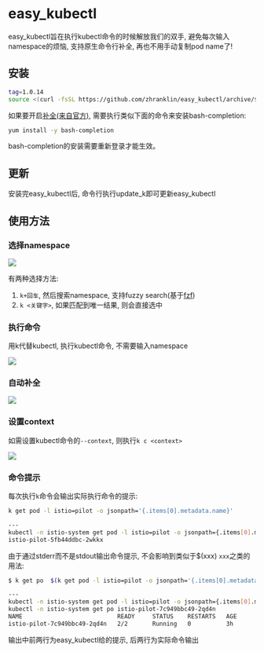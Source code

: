 # easy_kubectl
easy_kubectl旨在执行kubectl命令的时候解放我们的双手, 避免每次输入namespace的烦恼, 支持原生命令行补全, 再也不用手动复制pod name了!

## 安装
```bash
tag=1.0.14
source <(curl -fsSL https://github.com/zhranklin/easy_kubectl/archive/$tag.tar.gz | tar xzO easy_kubectl-$tag/install.sh)
```

如果要开启[补全(来自官方)](https://kubernetes.io/docs/reference/kubectl/cheatsheet/#kubectl-autocomplete), 需要执行类似下面的命令来安装bash-completion:

```bash
yum install -y bash-completion
```

bash-completion的安装需要重新登录才能生效。

## 更新
安装完easy_kubectl后, 命令行执行update_k即可更新easy_kubectl

## 使用方法
### 选择namespace
![](https://github.com/zhranklin/easy_kubectl/blob/media/media/ek1.gif)

有两种选择方法:

1. `k+回车`, 然后搜索namespace, 支持fuzzy search(基于[fzf](https://github.com/junegunn/fzf))
2. `k <关键字>`, 如果匹配到唯一结果, 则会直接选中

### 执行命令
用k代替kubectl, 执行kubectl命令, 不需要输入namespace

![](https://github.com/zhranklin/easy_kubectl/blob/media/media/ek2.gif)

### 自动补全
![](https://github.com/zhranklin/easy_kubectl/blob/media/media/ek4.gif)

### 设置context
如需设置kubectl命令的`--context`, 则执行`k c <context>`

![](https://github.com/zhranklin/easy_kubectl/blob/media/media/ek3.gif)

### 命令提示

每次执行`k`命令会输出实际执行命令的提示:

```bash
k get pod -l istio=pilot -o jsonpath='{.items[0].metadata.name}'

---
kubectl -n istio-system get pod -l istio=pilot -o jsonpath={.items[0].metadata.name}
istio-pilot-5fb44ddbc-2wkkx
```

由于通过stderr而不是stdout输出命令提示, 不会影响到类似于$(xxx) `xxx`之类的用法:

```bash
$ k get po  $(k get pod -l istio=pilot -o jsonpath='{.items[0].metadata.name}')

---
kubectl -n istio-system get pod -l istio=pilot -o jsonpath={.items[0].metadata.name}
kubectl -n istio-system get po istio-pilot-7c949bbc49-2qd4n
NAME                           READY     STATUS    RESTARTS   AGE
istio-pilot-7c949bbc49-2qd4n   2/2       Running   0          3h
```

输出中前两行为easy_kubectl给的提示, 后两行为实际命令输出
